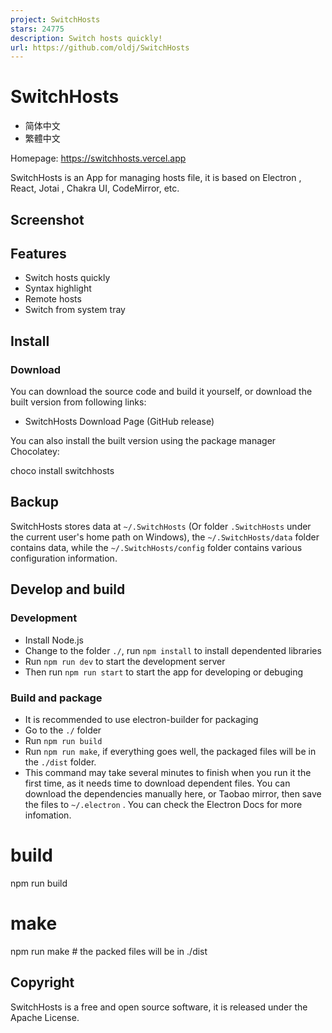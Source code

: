 ```yaml
---
project: SwitchHosts
stars: 24775
description: Switch hosts quickly!
url: https://github.com/oldj/SwitchHosts
---
```


SwitchHosts
===========

-   简体中文
-   繁體中文

Homepage: https://switchhosts.vercel.app

SwitchHosts is an App for managing hosts file, it is based on Electron , React, Jotai , Chakra UI, CodeMirror, etc.

Screenshot
----------

Features
--------

-   Switch hosts quickly
-   Syntax highlight
-   Remote hosts
-   Switch from system tray

Install
-------

### Download

You can download the source code and build it yourself, or download the built version from following links:

-   SwitchHosts Download Page (GitHub release)

You can also install the built version using the package manager Chocolatey:

choco install switchhosts

Backup
------

SwitchHosts stores data at `~/.SwitchHosts` (Or folder `.SwitchHosts` under the current user's home path on Windows), the `~/.SwitchHosts/data` folder contains data, while the `~/.SwitchHosts/config` folder contains various configuration information.

Develop and build
-----------------

### Development

-   Install Node.js
-   Change to the folder `./`, run `npm install` to install dependented libraries
-   Run `npm run dev` to start the development server
-   Then run `npm run start` to start the app for developing or debuging

### Build and package

-   It is recommended to use electron-builder for packaging
-   Go to the `./` folder
-   Run `npm run build`
-   Run `npm run make`, if everything goes well, the packaged files will be in the `./dist` folder.
-   This command may take several minutes to finish when you run it the first time, as it needs time to download dependent files. You can download the dependencies manually here, or Taobao mirror, then save the files to `~/.electron` . You can check the Electron Docs for more infomation.

# build
npm run build

# make
npm run make # the packed files will be in ./dist

Copyright
---------

SwitchHosts is a free and open source software, it is released under the Apache License.
